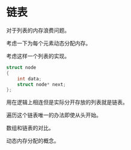
# 链表

对于列表的内存浪费问题。

考虑一下为每个元素动态分配内存。

考虑这样一个列表的实现。

```c
struct node
{
    int data;
    struct node* next;
};
```

用在逻辑上相连但是实际分开存放的列表就是链表。

遍历这个链表唯一的办法即使从头开始。

数组和链表的对比。

动态内存分配的概念。









